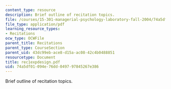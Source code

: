 ```yaml
---
content_type: resource
description: Brief outline of recitation topics.
file: /courses/15-301-managerial-psychology-laboratory-fall-2004/74a5df01094e76dd049797845267e386_rec1expdesign.pdf
file_type: application/pdf
learning_resource_types:
- Recitations
ocw_type: OCWFile
parent_title: Recitations
parent_type: CourseSection
parent_uid: 43dc99eb-ace8-d15a-ac08-42c4b0488851
resourcetype: Document
title: rec1expdesign.pdf
uid: 74a5df01-094e-76dd-0497-97845267e386
---
```

Brief outline of recitation topics.

